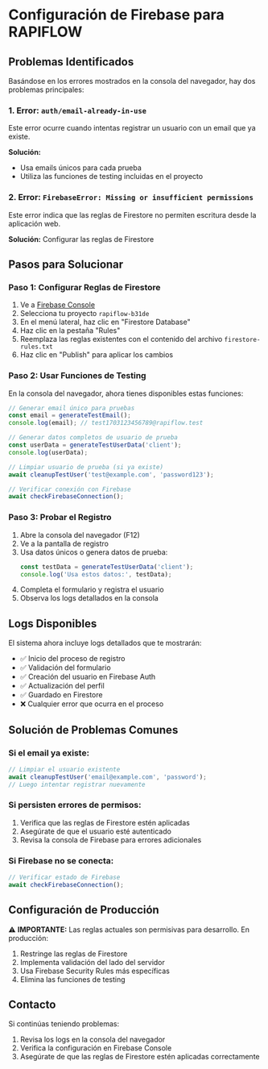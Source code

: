 # Configuración de Firebase para RAPIFLOW

## Problemas Identificados

Basándose en los errores mostrados en la consola del navegador, hay dos problemas principales:

### 1. Error: `auth/email-already-in-use`
Este error ocurre cuando intentas registrar un usuario con un email que ya existe.

**Solución:**
- Usa emails únicos para cada prueba
- Utiliza las funciones de testing incluidas en el proyecto

### 2. Error: `FirebaseError: Missing or insufficient permissions`
Este error indica que las reglas de Firestore no permiten escritura desde la aplicación web.

**Solución:** Configurar las reglas de Firestore

## Pasos para Solucionar

### Paso 1: Configurar Reglas de Firestore

1. Ve a [Firebase Console](https://console.firebase.google.com/)
2. Selecciona tu proyecto `rapiflow-b31de`
3. En el menú lateral, haz clic en "Firestore Database"
4. Haz clic en la pestaña "Rules"
5. Reemplaza las reglas existentes con el contenido del archivo `firestore-rules.txt`
6. Haz clic en "Publish" para aplicar los cambios

### Paso 2: Usar Funciones de Testing

En la consola del navegador, ahora tienes disponibles estas funciones:

```javascript
// Generar email único para pruebas
const email = generateTestEmail();
console.log(email); // test1703123456789@rapiflow.test

// Generar datos completos de usuario de prueba
const userData = generateTestUserData('client');
console.log(userData);

// Limpiar usuario de prueba (si ya existe)
await cleanupTestUser('test@example.com', 'password123');

// Verificar conexión con Firebase
await checkFirebaseConnection();
```

### Paso 3: Probar el Registro

1. Abre la consola del navegador (F12)
2. Ve a la pantalla de registro
3. Usa datos únicos o genera datos de prueba:
   ```javascript
   const testData = generateTestUserData('client');
   console.log('Usa estos datos:', testData);
   ```
4. Completa el formulario y registra el usuario
5. Observa los logs detallados en la consola

## Logs Disponibles

El sistema ahora incluye logs detallados que te mostrarán:

- ✅ Inicio del proceso de registro
- ✅ Validación del formulario
- ✅ Creación del usuario en Firebase Auth
- ✅ Actualización del perfil
- ✅ Guardado en Firestore
- ❌ Cualquier error que ocurra en el proceso

## Solución de Problemas Comunes

### Si el email ya existe:
```javascript
// Limpiar el usuario existente
await cleanupTestUser('email@example.com', 'password');
// Luego intentar registrar nuevamente
```

### Si persisten errores de permisos:
1. Verifica que las reglas de Firestore estén aplicadas
2. Asegúrate de que el usuario esté autenticado
3. Revisa la consola de Firebase para errores adicionales

### Si Firebase no se conecta:
```javascript
// Verificar estado de Firebase
await checkFirebaseConnection();
```

## Configuración de Producción

⚠️ **IMPORTANTE:** Las reglas actuales son permisivas para desarrollo. En producción:

1. Restringe las reglas de Firestore
2. Implementa validación del lado del servidor
3. Usa Firebase Security Rules más específicas
4. Elimina las funciones de testing

## Contacto

Si continúas teniendo problemas:
1. Revisa los logs en la consola del navegador
2. Verifica la configuración en Firebase Console
3. Asegúrate de que las reglas de Firestore estén aplicadas correctamente